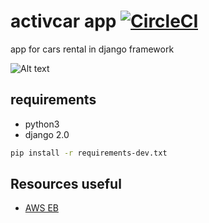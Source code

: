# activcar app [![CircleCI](https://circleci.com/gh/delitamakanda/activcar/tree/master.svg?style=svg)](https://circleci.com/gh/delitamakanda/activcar/tree/master)
app for cars rental in django framework

![Alt text](https://cdn.dribbble.com/users/272011/screenshots/2289607/dribbble_13oct.png)

## requirements
* python3
* django 2.0


```bash
pip install -r requirements-dev.txt
```


## Resources useful
- [AWS EB](https://stackoverflow.com/questions/41161691/how-to-run-a-celery-worker-with-django-app-scalable-by-aws-elastic-beanstalk)
